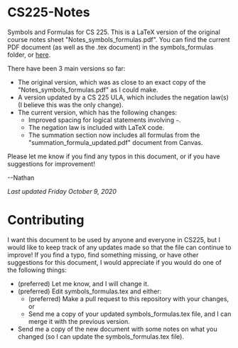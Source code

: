 # CS225-Notes
Symbols and Formulas for CS 225. This is a LaTeX version of the original course notes sheet "Notes_symbols_formulas.pdf". You can find the current PDF document (as well as the .tex document)
in the symbols_formulas folder, or [here](symbols_formulas/symbols_formulas.pdf). 

There have been 3 main versions so far:
- The original version, which was as close to an exact copy of the "Notes_symbols_formulas.pdf" as I could make.
- A version updated by a CS 225 ULA, which includes the negation law(s) (I believe this was the only change). 
- The current version, which has the following changes:
  - Improved spacing for logical statements involving `~`. 
  - The negation law is included with LaTeX code.
  - The summation section now includes all formulas from the "summation_formula_updated.pdf" document from Canvas. 

Please let me know if you find any typos in this document, or if you have suggestions for improvement!

--Nathan

*Last updated Friday October 9, 2020*

# Contributing

I want this document to be used by anyone and everyone in CS225, but I would like to keep track of any updates made so that the file can continue to improve! If you find a typo, find something missing, or have other suggestions for this document, I would appreciate if you would do one of the following things:

- (preferred) Let me know, and I will change it.
- (preferred) Edit symbols_formulas.tex and either:
  - (preferred) Make a pull request to this repository with your changes, or
  - Send me a copy of your updated symbols_formulas.tex file, and I can merge it with the previous version. 
- Send me a copy of the new document with some notes on what you changed (so I can update the symbols_formulas.tex file). 
  
